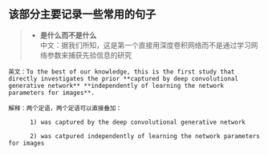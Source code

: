 ## 该部分主要记录一些常用的句子


>* **是什么而不是什么**  
    中文：据我们所知，这是第一个直接用深度卷积网络而不是通过学习网络参数来捕获先验信息的研究

    英文：To the best of our knowledge, this is the first study that directly investigates the prior **captured by deep convolutional generative network** **independently of learning the network parameters for images**.

    解释：两个定语，两个定语可以直接叠加：

          1) was captured by the deep convolutional generative network

          2) was catpured independently of learning the network parameters for images
